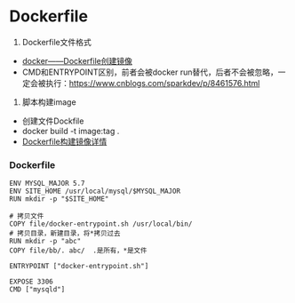 # Dockerfile
1. Dockerfile文件格式
  * [docker——Dockerfile创建镜像](http://www.cnblogs.com/niloay/p/6261784.html)
  * CMD和ENTRYPOINT区别，前者会被docker run替代，后者不会被忽略，一定会被执行：https://www.cnblogs.com/sparkdev/p/8461576.html

1. 脚本构建image
  * 创建文件Dockfile
  * docker build -t image:tag .
  * [Dockerfile构建镜像详情](http://blog.51cto.com/nginxs/1893058)

### Dockerfile
```
ENV MYSQL_MAJOR 5.7
ENV SITE_HOME /usr/local/mysql/$MYSQL_MAJOR
RUN mkdir -p "$SITE_HOME"

# 拷贝文件
COPY file/docker-entrypoint.sh /usr/local/bin/
# 拷贝目录，新建目录，将*拷贝过去
RUN mkdir -p "abc"
COPY file/bb/. abc/  .是所有，*是文件

ENTRYPOINT ["docker-entrypoint.sh"]

EXPOSE 3306
CMD ["mysqld"]
```
